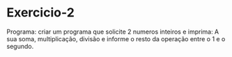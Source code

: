 # Exercicio-2
Programa: criar um programa que solicite 2 numeros inteiros e imprima:  A sua soma, multiplicação, divisão e informe o   resto da operação entre o 1 e o segundo.
